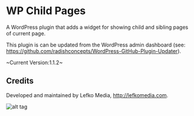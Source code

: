 # WP Child Pages
A WordPress plugin that adds a widget for showing child and sibling pages of current page.

This plugin is can be updated from the WordPress admin dashboard (see: https://github.com/radishconcepts/WordPress-GitHub-Plugin-Updater).

~Current Version:1.1.2~

## Credits
Developed and maintained by Lefko Media, http://lefkomedia.com.

![alt tag](http://lefkomedia.com/wp-content/uploads/2014/05/logo-2203.png)

